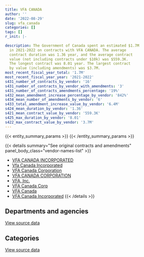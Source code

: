 ```yaml
---
title: VFA CANADA
author: ''
date: '2022-08-29'
slug: vfa_canada
categories: []
tags: []
r_init: |-
  
description: The Government of Canada spent an estimated $1.7M
  in 2021-2022 on contracts with VFA CANADA. The average
  contract duration was 1.36 year, and the average contract
  value (not including contracts under $10k) was $559.3K.
  The longest contract was 8.01 year. The largest contract
  by value (including amendments) was $3.7M.
most_recent_fiscal_year_total: '1.7M'
most_recent_fiscal_year_year: '2021-2022'
s431_number_of_contracts_by_vendor: '16'
s431_number_of_contracts_by_vendor_with_amendments: '3'
s431_number_of_contracts_amendments_percentage: '19%'
s432_mean_amendment_increase_percentage_by_vendor: '842%'
s434_mean_number_of_amendments_by_vendor: '6'
s433_total_amendment_increase_value_by_vendor: '6.4M'
s424_mean_duration_by_vendor: '1.36'
s421_mean_contract_value_by_vendor: '559.3K'
s425_max_duration_by_vendor: '8.01'
s422_max_contract_value_by_vendor: '3.7M'
---
```


<script src="/rmarkdown-libs/htmlwidgets/htmlwidgets.js"></script>
<link href="/rmarkdown-libs/datatables-css/datatables-crosstalk.css" rel="stylesheet" />
<script src="/rmarkdown-libs/datatables-binding/datatables.js"></script>
<script src="/rmarkdown-libs/jquery/jquery-3.6.0.min.js"></script>
<link href="/rmarkdown-libs/dt-core-bootstrap/css/dataTables.bootstrap.min.css" rel="stylesheet" />
<link href="/rmarkdown-libs/dt-core-bootstrap/css/dataTables.bootstrap.extra.css" rel="stylesheet" />
<script src="/rmarkdown-libs/dt-core-bootstrap/js/jquery.dataTables.min.js"></script>
<script src="/rmarkdown-libs/dt-core-bootstrap/js/dataTables.bootstrap.min.js"></script>
<link href="/rmarkdown-libs/crosstalk/css/crosstalk.min.css" rel="stylesheet" />
<script src="/rmarkdown-libs/crosstalk/js/crosstalk.min.js"></script>
<script src="/rmarkdown-libs/htmlwidgets/htmlwidgets.js"></script>
<link href="/rmarkdown-libs/datatables-css/datatables-crosstalk.css" rel="stylesheet" />
<script src="/rmarkdown-libs/datatables-binding/datatables.js"></script>
<script src="/rmarkdown-libs/jquery/jquery-3.6.0.min.js"></script>
<link href="/rmarkdown-libs/dt-core-bootstrap/css/dataTables.bootstrap.min.css" rel="stylesheet" />
<link href="/rmarkdown-libs/dt-core-bootstrap/css/dataTables.bootstrap.extra.css" rel="stylesheet" />
<script src="/rmarkdown-libs/dt-core-bootstrap/js/jquery.dataTables.min.js"></script>
<script src="/rmarkdown-libs/dt-core-bootstrap/js/dataTables.bootstrap.min.js"></script>
<link href="/rmarkdown-libs/crosstalk/css/crosstalk.min.css" rel="stylesheet" />
<script src="/rmarkdown-libs/crosstalk/js/crosstalk.min.js"></script>

{{< entity_summary_params >}}
{{< /entity_summary_params >}}

{{< details summary="See original contracts and amendments" panel_body_class="vendor-names-list" >}}
- [VFA CANADA INCORPORATED](https://search.open.canada.ca/en/ct/?sort=contract_value_f%20desc&page=1&search_text=%22VFA%20CANADA%20INCORPORATED%22)
- [Vfa Canada Incorporated](https://search.open.canada.ca/en/ct/?sort=contract_value_f%20desc&page=1&search_text=%22Vfa%20Canada%20Incorporated%22)
- [VFA Canada Corporation](https://search.open.canada.ca/en/ct/?sort=contract_value_f%20desc&page=1&search_text=%22VFA%20Canada%20Corporation%22)
- [VFA CANADA CORPORATION](https://search.open.canada.ca/en/ct/?sort=contract_value_f%20desc&page=1&search_text=%22VFA%20CANADA%20CORPORATION%22)
- [VFA, Inc.](https://search.open.canada.ca/en/ct/?sort=contract_value_f%20desc&page=1&search_text=%22VFA%2c%20Inc.%22)
- [VFA Canada Corp](https://search.open.canada.ca/en/ct/?sort=contract_value_f%20desc&page=1&search_text=%22VFA%20Canada%20Corp%22)
- [VFA Canada](https://search.open.canada.ca/en/ct/?sort=contract_value_f%20desc&page=1&search_text=%22VFA%20Canada%22)
- [VFA Canada Incorporated](https://search.open.canada.ca/en/ct/?sort=contract_value_f%20desc&page=1&search_text=%22VFA%20Canada%20Incorporated%22)
{{< /details >}}

## Departments and agencies

<div id="htmlwidget-1" style="width:100%;height:auto;" class="datatables html-widget"></div>
<script type="application/json" data-for="htmlwidget-1">{"x":{"style":"bootstrap","filter":"none","vertical":false,"data":[["<a href=\"/departments/dfatd-maecd/\">Global Affairs Canada<\/a>","<a href=\"/departments/dfo-mpo/\">Fisheries and Oceans Canada<\/a>","<a href=\"/departments/dnd-mdn/\">National Defence<\/a>","<a href=\"/departments/hc-sc/\">Health Canada<\/a>","<a href=\"/departments/pwgsc-tpsgc/\">Public Services and Procurement Canada<\/a>"],[null,732530.79,401047.75,null,289362.29],[1567.44,734537.73,130752.55,80484.25,290155.06],[122054.56,732530.79,20000,null,289362.29],[74228.1,1295116.73,null,2867.19,289362.29]],"container":"<table class=\"table table-striped table-hover row-border order-column display\">\n  <thead>\n    <tr>\n      <th>Department<\/th>\n      <th>2018-2019<\/th>\n      <th>2019-2020<\/th>\n      <th>2020-2021<\/th>\n      <th>2021-2022<\/th>\n    <\/tr>\n  <\/thead>\n<\/table>","options":{"order":[[4,"desc"]],"pageLength":10,"autoWidth":true,"columnDefs":[{"targets":1,"render":"function(data, type, row, meta) {\n    return type !== 'display' ? data : DTWidget.formatCurrency(data, \"$\", 2, 3, \",\", \".\", true, null);\n  }"},{"targets":2,"render":"function(data, type, row, meta) {\n    return type !== 'display' ? data : DTWidget.formatCurrency(data, \"$\", 2, 3, \",\", \".\", true, null);\n  }"},{"targets":3,"render":"function(data, type, row, meta) {\n    return type !== 'display' ? data : DTWidget.formatCurrency(data, \"$\", 2, 3, \",\", \".\", true, null);\n  }"},{"targets":4,"render":"function(data, type, row, meta) {\n    return type !== 'display' ? data : DTWidget.formatCurrency(data, \"$\", 2, 3, \",\", \".\", true, null);\n  }"},{"width":"16%","targets":[1,2,3,4]},{"className":"dt-right","targets":[1,2,3,4]}],"orderClasses":false}},"evals":["options.columnDefs.0.render","options.columnDefs.1.render","options.columnDefs.2.render","options.columnDefs.3.render"],"jsHooks":[]}</script>
<p class="text-right">
<a href="https://github.com/GoC-Spending/contracts-data/tree/main/data/out/vendors/vfa_canada/summary_by_fiscal_year_by_department.csv" class="source-data-link btn btn-link">View source data</a>
</p>

## Categories

<div id="htmlwidget-2" style="width:100%;height:auto;" class="datatables html-widget"></div>
<script type="application/json" data-for="htmlwidget-2">{"x":{"style":"bootstrap","filter":"none","vertical":false,"data":[["<a href=\"/categories/facilities_and_construction/\">Facilities and construction<\/a>","<a href=\"/categories/professional_services/\">Professional services<\/a>","<a href=\"/categories/information_technology/\">Information technology<\/a>","<a href=\"/categories/human_capital/\">Human capital<\/a>"],[401047.75,732530.79,289362.29,null],[186715.8,734537.73,290155.06,26088.44],[20000,829710.79,289362.29,24874.56],[null,1295116.73,339902.57,26555]],"container":"<table class=\"table table-striped table-hover row-border order-column display\">\n  <thead>\n    <tr>\n      <th>Category<\/th>\n      <th>2018-2019<\/th>\n      <th>2019-2020<\/th>\n      <th>2020-2021<\/th>\n      <th>2021-2022<\/th>\n    <\/tr>\n  <\/thead>\n<\/table>","options":{"order":[[4,"desc"]],"dom":"t","pageLength":30,"autoWidth":true,"columnDefs":[{"targets":1,"render":"function(data, type, row, meta) {\n    return type !== 'display' ? data : DTWidget.formatCurrency(data, \"$\", 2, 3, \",\", \".\", true, null);\n  }"},{"targets":2,"render":"function(data, type, row, meta) {\n    return type !== 'display' ? data : DTWidget.formatCurrency(data, \"$\", 2, 3, \",\", \".\", true, null);\n  }"},{"targets":3,"render":"function(data, type, row, meta) {\n    return type !== 'display' ? data : DTWidget.formatCurrency(data, \"$\", 2, 3, \",\", \".\", true, null);\n  }"},{"targets":4,"render":"function(data, type, row, meta) {\n    return type !== 'display' ? data : DTWidget.formatCurrency(data, \"$\", 2, 3, \",\", \".\", true, null);\n  }"},{"width":"16%","targets":[1,2,3,4]},{"className":"dt-right","targets":[1,2,3,4]}],"orderClasses":false,"lengthMenu":[10,25,30,50,100]}},"evals":["options.columnDefs.0.render","options.columnDefs.1.render","options.columnDefs.2.render","options.columnDefs.3.render"],"jsHooks":[]}</script>
<p class="text-right">
<a href="https://github.com/GoC-Spending/contracts-data/tree/main/data/out/vendors/vfa_canada/summary_by_fiscal_year_by_category.csv" class="source-data-link btn btn-link">View source data</a>
</p>
